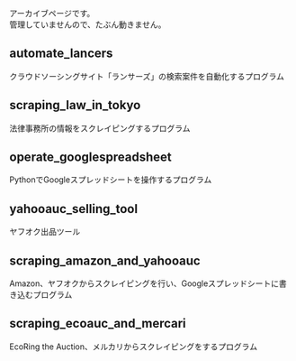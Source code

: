 アーカイブページです。  
管理していませんので、たぶん動きません。

## automate_lancers
クラウドソーシングサイト「ランサーズ」の検索案件を自動化するプログラム



## scraping_law_in_tokyo
法律事務所の情報をスクレイピングするプログラム



## operate_googlespreadsheet
PythonでGoogleスプレッドシートを操作するプログラム



## yahooauc_selling_tool
ヤフオク出品ツール



## scraping_amazon_and_yahooauc
Amazon、ヤフオクからスクレイピングを行い、Googleスプレッドシートに書き込むプログラム



## scraping_ecoauc_and_mercari
EcoRing the Auction、メルカリからスクレイピングをするプログラム

